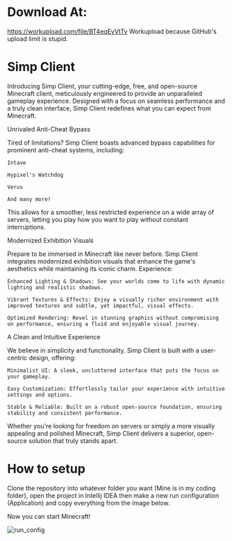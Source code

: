 # Download At:
https://workupload.com/file/BT4eqEyVtTv
Workupload because GitHub's upload limit is stupid.

# Simp Client
Introducing Simp Client, your cutting-edge, free, and open-source Minecraft client, meticulously engineered to provide an unparalleled gameplay experience. Designed with a focus on seamless performance and a truly clean interface, Simp Client redefines what you can expect from Minecraft.

Unrivaled Anti-Cheat Bypass

Tired of limitations? Simp Client boasts advanced bypass capabilities for prominent anti-cheat systems, including:

    Intave

    Hypixel's Watchdog

    Verus

    And many more!

This allows for a smoother, less restricted experience on a wide array of servers, letting you play how you want to play without constant interruptions.

Modernized Exhibition Visuals

Prepare to be immersed in Minecraft like never before. Simp Client integrates modernized exhibition visuals that enhance the game's aesthetics while maintaining its iconic charm. Experience:

    Enhanced Lighting & Shadows: See your worlds come to life with dynamic lighting and realistic shadows.

    Vibrant Textures & Effects: Enjoy a visually richer environment with improved textures and subtle, yet impactful, visual effects.

    Optimized Rendering: Revel in stunning graphics without compromising on performance, ensuring a fluid and enjoyable visual journey.

A Clean and Intuitive Experience

We believe in simplicity and functionality. Simp Client is built with a user-centric design, offering:

    Minimalist UI: A sleek, uncluttered interface that puts the focus on your gameplay.

    Easy Customization: Effortlessly tailor your experience with intuitive settings and options.

    Stable & Reliable: Built on a robust open-source foundation, ensuring stability and consistent performance.

Whether you're looking for freedom on servers or simply a more visually appealing and polished Minecraft, Simp Client delivers a superior, open-source solution that truly stands apart.

# How to setup
Clone the repository into whatever folder you want (Mine is in my coding folder), open the project in Intellij IDEA then make a new run configuration (Application)
and copy everything from the image below.

Now you can start Minecraft!

![run_config](https://github.com/AbyssClient/GradleMCPBase/assets/170053471/c52c81f5-d339-434b-9220-290cf5a5e019)
